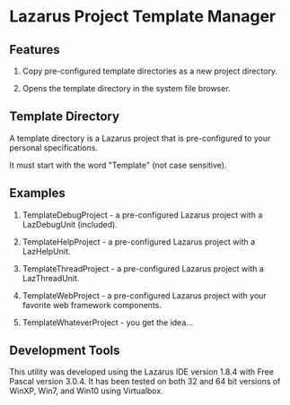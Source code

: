 # Lazarus Project Template Manager

## Features

1. Copy pre-configured template directories as a new project directory.

2. Opens the template directory in the system file browser.

## Template Directory

A template directory is a Lazarus project that is pre-configured to your personal specifications.

It must start with the word "Template" (not case sensitive).

## Examples

1. TemplateDebugProject - a pre-configured Lazarus project with a LazDebugUnit (included).

2. TemplateHelpProject - a pre-configured Lazarus project with a LazHelpUnit.

3. TemplateThreadProject - a pre-configured Lazarus project with a LazThreadUnit.

4. TemplateWebProject - a pre-configured Lazarus project with your favorite web framework components.

5. TemplateWhateverProject - you get the idea...

## Development Tools

This utility was developed using the Lazarus IDE version 1.8.4 with Free Pascal version 3.0.4.  It has been tested on both 32 and 64 bit versions of WinXP, Win7, and Win10 using Virtualbox.
